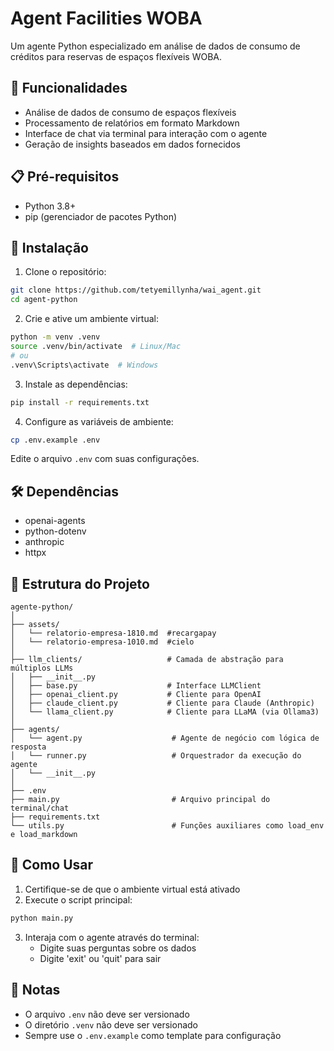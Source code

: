 # Agent Facilities WOBA

Um agente Python especializado em análise de dados de consumo de créditos para reservas de espaços flexíveis WOBA.

## 🚀 Funcionalidades

- Análise de dados de consumo de espaços flexíveis
- Processamento de relatórios em formato Markdown
- Interface de chat via terminal para interação com o agente
- Geração de insights baseados em dados fornecidos

## 📋 Pré-requisitos

- Python 3.8+
- pip (gerenciador de pacotes Python)

## 🔧 Instalação

1. Clone o repositório:
```bash
git clone https://github.com/tetyemillynha/wai_agent.git
cd agent-python
```

2. Crie e ative um ambiente virtual:
```bash
python -m venv .venv
source .venv/bin/activate  # Linux/Mac
# ou
.venv\Scripts\activate  # Windows
```

3. Instale as dependências:
```bash
pip install -r requirements.txt
```

4. Configure as variáveis de ambiente:
```bash
cp .env.example .env
```
Edite o arquivo `.env` com suas configurações.

## 🛠️ Dependências

- openai-agents
- python-dotenv
- anthropic
- httpx


## 📁 Estrutura do Projeto

```
agente-python/
│
├── assets/
│   └── relatorio-empresa-1810.md  #recargapay
│   └── relatorio-empresa-1010.md  #cielo
│
├── llm_clients/                   # Camada de abstração para múltiplos LLMs
│   ├── __init__.py
│   ├── base.py                    # Interface LLMClient
│   ├── openai_client.py           # Cliente para OpenAI
│   ├── claude_client.py           # Cliente para Claude (Anthropic)
│   └── llama_client.py            # Cliente para LLaMA (via Ollama3)
│
├── agents/
│   └── agent.py                    # Agente de negócio com lógica de resposta
│   └── runner.py                   # Orquestrador da execução do agente
│   └── __init__.py                 
│
├── .env
├── main.py                         # Arquivo principal do terminal/chat
├── requirements.txt
└── utils.py                        # Funções auxiliares como load_env e load_markdown

```

## 🚀 Como Usar

1. Certifique-se de que o ambiente virtual está ativado
2. Execute o script principal:
```bash
python main.py
```

3. Interaja com o agente através do terminal:
   - Digite suas perguntas sobre os dados
   - Digite 'exit' ou 'quit' para sair

## 📝 Notas

- O arquivo `.env` não deve ser versionado
- O diretório `.venv` não deve ser versionado
- Sempre use o `.env.example` como template para configuração